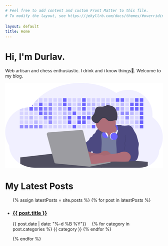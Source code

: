 ```yaml
---
# Feel free to add content and custom Front Matter to this file.
# To modify the layout, see https://jekyllrb.com/docs/themes/#overriding-theme-defaults

layout: default
title: Home
---
```


<div class="hero">
  <div class="content">
    <h1>Hi, I'm Durlav.</h1>
    <p>Web artisan and chess enthusiastic. I drink and i know things🍺. Welcome to my blog.
    </p>
  </div>
  <div class="hero-image">
    <img src="/assets/images/hero-image.svg" alt="featured project">
  </div>
</div>

<div class="gap"></div>

<div class="section latest-post">
  <div class="content">
    <h1><span>My Latest Posts</span></h1>
    <ul>
      {% assign latestPosts = site.posts %} <!-- first 10 posts logic -->
      {% for post in latestPosts %}
        <li>
          <h3><a href="{{ post.url }}">{{ post.title }}</a></h3>
          <p>
            <span style="margin-right: 1em">{{ post.date | date: "%-d %B %Y"}}</span>
            {% for category in post.categories %}
              <span class="button">{{ category }}</span>
            {% endfor %}
          </p>
        </li>
      {% endfor %}
    </ul>
  </div>
</div>

